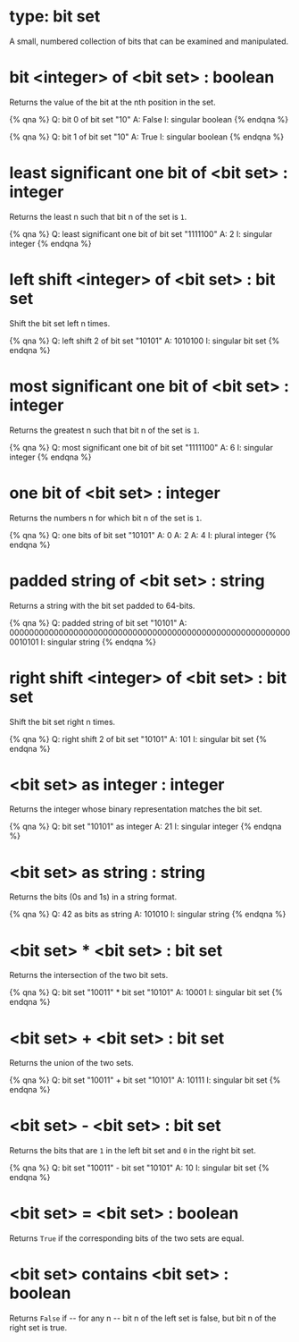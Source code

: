 # type: bit set

A small, numbered collection of bits that can be examined and manipulated.

# bit &lt;integer&gt; of &lt;bit set&gt; : boolean

Returns the value of the bit at the nth position in the set.

{% qna %}
Q: bit 0 of bit set "10"
A: False
I: singular boolean
{% endqna %}

{% qna %}
Q: bit 1 of bit set "10"
A: True
I: singular boolean
{% endqna %}

# least significant one bit of &lt;bit set&gt; : integer

Returns the least n such that bit n of the set is `1`.

{% qna %}
Q: least significant one bit of bit set "1111100"
A: 2
I: singular integer
{% endqna %}

# left shift &lt;integer&gt; of &lt;bit set&gt; : bit set

Shift the bit set left n times.

{% qna %}
Q: left shift 2 of bit set "10101"
A: 1010100
I: singular bit set
{% endqna %}

# most significant one bit of &lt;bit set&gt; : integer

Returns the greatest n such that bit n of the set is `1`.

{% qna %}
Q: most significant one bit of bit set "1111100"
A: 6
I: singular integer
{% endqna %}

# one bit of &lt;bit set&gt; : integer

Returns the numbers n for which bit n of the set is `1`.

{% qna %}
Q: one bits of bit set "10101"
A: 0
A: 2
A: 4
I: plural integer
{% endqna %}

# padded string of &lt;bit set&gt; : string

Returns a string with the bit set padded to 64-bits.

{% qna %}
Q: padded string of bit set "10101"
A: 0000000000000000000000000000000000000000000000000000000000010101
I: singular string
{% endqna %}

# right shift &lt;integer&gt; of &lt;bit set&gt; : bit set

Shift the bit set right n times.

{% qna %}
Q: right shift 2 of bit set "10101"
A: 101
I: singular bit set
{% endqna %}

# &lt;bit set&gt; as integer : integer

Returns the integer whose binary representation matches the bit set.

{% qna %}
Q: bit set "10101" as integer
A: 21
I: singular integer
{% endqna %}

# &lt;bit set&gt; as string : string

Returns the bits (0s and 1s) in a string format.

{% qna %}
Q: 42 as bits as string
A: 101010
I: singular string
{% endqna %}

# &lt;bit set&gt; * &lt;bit set&gt; : bit set

Returns the intersection of the two bit sets.

{% qna %}
Q: bit set "10011" * bit set "10101"
A: 10001
I: singular bit set
{% endqna %}

# &lt;bit set&gt; + &lt;bit set&gt; : bit set

Returns the union of the two sets.

{% qna %}
Q: bit set "10011" + bit set "10101"
A: 10111
I: singular bit set
{% endqna %}

# &lt;bit set&gt; - &lt;bit set&gt; : bit set

Returns the bits that are `1` in the left bit set and `0` in the right bit set.

{% qna %}
Q: bit set "10011" - bit set "10101"
A: 10
I: singular bit set
{% endqna %}

# &lt;bit set&gt; = &lt;bit set&gt; : boolean

Returns `True` if the corresponding bits of the two sets are equal.

# &lt;bit set&gt; contains &lt;bit set&gt; : boolean

Returns `False` if -- for any n -- bit n of the left set is false, but bit n of the right set is true.
